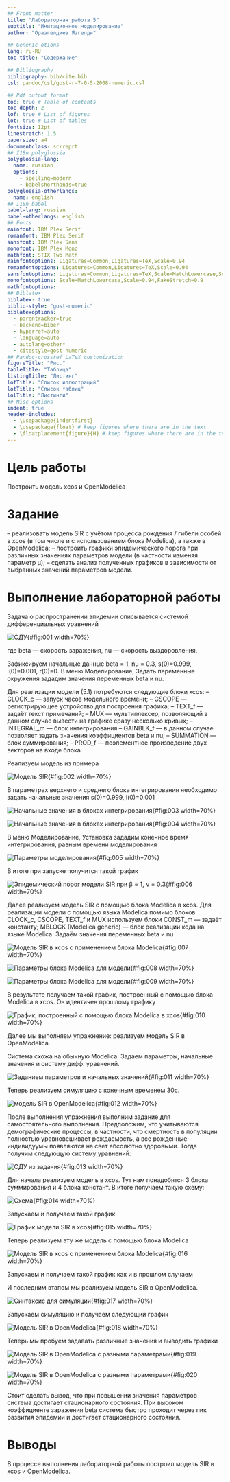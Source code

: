 ```yaml
---
## Front matter
title: "Лабораторная работа 5"
subtitle: "Имитационное моделирование"
author: "Оразгелдиев Язгелди"

## Generic otions
lang: ru-RU
toc-title: "Содержание"

## Bibliography
bibliography: bib/cite.bib
csl: pandoc/csl/gost-r-7-0-5-2008-numeric.csl

## Pdf output format
toc: true # Table of contents
toc-depth: 2
lof: true # List of figures
lot: true # List of tables
fontsize: 12pt
linestretch: 1.5
papersize: a4
documentclass: scrreprt
## I18n polyglossia
polyglossia-lang:
  name: russian
  options:
	- spelling=modern
	- babelshorthands=true
polyglossia-otherlangs:
  name: english
## I18n babel
babel-lang: russian
babel-otherlangs: english
## Fonts
mainfont: IBM Plex Serif
romanfont: IBM Plex Serif
sansfont: IBM Plex Sans
monofont: IBM Plex Mono
mathfont: STIX Two Math
mainfontoptions: Ligatures=Common,Ligatures=TeX,Scale=0.94
romanfontoptions: Ligatures=Common,Ligatures=TeX,Scale=0.94
sansfontoptions: Ligatures=Common,Ligatures=TeX,Scale=MatchLowercase,Scale=0.94
monofontoptions: Scale=MatchLowercase,Scale=0.94,FakeStretch=0.9
mathfontoptions:
## Biblatex
biblatex: true
biblio-style: "gost-numeric"
biblatexoptions:
  - parentracker=true
  - backend=biber
  - hyperref=auto
  - language=auto
  - autolang=other*
  - citestyle=gost-numeric
## Pandoc-crossref LaTeX customization
figureTitle: "Рис."
tableTitle: "Таблица"
listingTitle: "Листинг"
lofTitle: "Список иллюстраций"
lotTitle: "Список таблиц"
lolTitle: "Листинги"
## Misc options
indent: true
header-includes:
  - \usepackage{indentfirst}
  - \usepackage{float} # keep figures where there are in the text
  - \floatplacement{figure}{H} # keep figures where there are in the text
---
```


# Цель работы

Построить модель xcos и OpenModelica

# Задание

– реализовать модель SIR с учётом процесса рождения / гибели особей в xcos (в
том числе и с использованием блока Modelica), а также в OpenModelica;
– построить графики эпидемического порога при различных значениях параметров
модели (в частности изменяя параметр µ);
– сделать анализ полученных графиков в зависимости от выбранных значений
параметров модели.

# Выполнение лабораторной работы

Задача о распространении эпидемии описывается системой дифференциальных уравнений

![СДУ](image/1_2.jpg){#fig:001 width=70%}

где beta — скорость заражения, nu — скорость выздоровления.

Зафиксируем начальные данные beta = 1, nu = 0.3, s(0)=0.999, i(0)=0.001, r(0)=0. В меню Моделирование, Задать переменные окружения зададим значения переменных beta и nu. 

Для реализации модели (5.1) потребуются следующие блоки xcos:
– CLOCK_c — запуск часов модельного времени;
– CSCOPE — регистрирующее устройство для построения графика;
– TEXT_f — задаёт текст примечаний;
– MUX — мультиплексер, позволяющий в данном случае вывести на графике сразу
несколько кривых;
– INTEGRAL_m — блок интегрирования
– GAINBLK_f — в данном случае позволяет задать значения коэффициентов beta и nu;
– SUMMATION — блок суммирования;
– PROD_f — поэлементное произведение двух векторов на входе блока.

Реализуем модель из примера

![Модель SIR](image/2.jpg){#fig:002 width=70%}

В параметрах верхнего и среднего блока интегрирования необходимо задать начальные значения s(0)=0.999, i(0)=0.001

![Начальные значения в блоках интегрирования](image/3.jpg){#fig:003 width=70%}

![Начальные значения в блоках интегрирования](image/4.jpg){#fig:004 width=70%}

В меню Моделирование, Установка зададим конечное время интегрирования, равным времени моделирования

![Параметры моделирования](image/5.jpg){#fig:005 width=70%}

В итоге при запуске получится такой график

![Эпидемический порог модели SIR при β = 1, ν = 0.3](image/6.jpg){#fig:006 width=70%}

Далее реализуем модель SIR с помощью блока Modelica в xcos. Для реализации модели с помощью языка Modelica помимо блоков CLOCK_c, CSCOPE, TEXT_f и MUX используем блоки CONST_m — задаёт константу; MBLOCK
(Modelica generic) — блок реализации кода на языке Modelica. Задаём значения переменных beta и nu

![Модель SIR в xcos с применением блока Modelica](image/7.jpg){#fig:007 width=70%}

![Параметры блока Modelica для модели](image/8.jpg){#fig:008 width=70%}

![Параметры блока Modelica для модели](image/9.jpg){#fig:009 width=70%}

В результате получаем такой график, построенный с помощью блока Modelica в xcos. Он идентичен прошлому графику

![График, построенный с помощью блока Modelica в xcos](image/10.jpg){#fig:010 width=70%}

Далее мы выполняем упражнение: реализуем модель SIR в OpenModelica.

Система схожа на обычную Modelica. Задаем параметры, начальные значения и систему дифф. уравнений.

![Заданием параметров и начальных значений](image/11.jpg){#fig:011 width=70%}

Теперь реализуем симуляцию с конечным временем 30с.

![модель SIR в OpenModelica](image/12.jpg){#fig:012 width=70%}

После выполнения упражнения выполним задание для самостоятельного выполнения. Предположим, что учитываются демографические процессы, в частности, что смертность в популяции полностью уравновешивает рождаемость, а все рожденные индивидуумы появляются на свет абсолютно здоровыми. Тогда получим следующую систему
уравнений:

![СДУ из задания](image/1.jpg){#fig:013 width=70%}

Для начала реализуем модель в xcos. Тут нам понадобятся 3 блока суммирования и 4 блока констант. В итоге получаем такую схему:

![Схема](image/13.jpg){#fig:014 width=70%}

Запускаем и получаем такой график

![График модели SIR в xcos](image/14.jpg){#fig:015 width=70%}

Теперь реализуем эту же модель с помощью блока Modelica

![Модель SIR в xcos с применением блока Modelica](image/15.jpg){#fig:016 width=70%}

Запускаем и получаем такой график как и в прошлом случаем

И последним этапом мы реализуем модель SIR в OpenModelica.

![Синтаксис для симуляции](image/16.jpg){#fig:017 width=70%}

Запускаем симуляцию и получаем следующий график

![Модель SIR в OpenModelica](image/17.jpg){#fig:018 width=70%}

Теперь мы пробуем задавать различные значения и выводить графики

![Модель SIR в OpenModelica с разными параметрами](image/18.jpg){#fig:019 width=70%}

![Модель SIR в OpenModelica с разными параметрами](image/19.jpg){#fig:020 width=70%}

Стоит сделать вывод, что при повышении значения параметров система достигает стационарного состояния. При высоком коэффициенте заражения beta система быстро проходит через
пик развития эпидемии и достигает стационарного состояния.

# Выводы

В процессе выполнения лабораторной работы построил модель SIR в xcos и OpenModelica.
